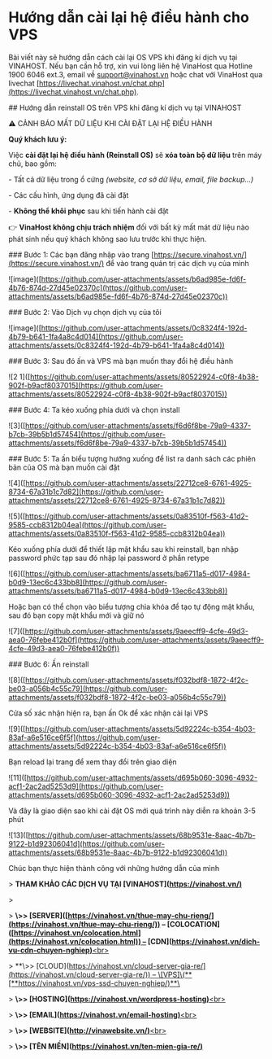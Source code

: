# Hướng dẫn cài lại hệ điều hành cho VPS

Bài viết này sẽ hướng dẫn cách cài lại OS VPS khi đăng kí dịch vụ tại VINAHOST. Nếu bạn cần hỗ trợ, xin vui lòng liên hệ VinaHost qua Hotline 1900 6046 ext.3, email về [support@vinahost.vn](mailto\:support@vinahost.vn) hoặc chat với VinaHost qua livechat [https://livechat.vinahost.vn/chat.php](https://livechat.vinahost.vn/chat.php).

\## Hướng dẫn reinstall OS trên VPS khi đăng kí dịch vụ tại VINAHOST

&#x20;⚠️ CẢNH BÁO MẤT DỮ LIỆU KHI CÀI ĐẶT LẠI HỆ ĐIỀU HÀNH

**Quý khách lưu ý:** &#x20;

Việc **cài đặt lại hệ điều hành (Reinstall OS)** sẽ **xóa toàn bộ dữ liệu** trên máy chủ, bao gồm:

\- Tất cả dữ liệu trong ổ cứng *(website, cơ sở dữ liệu, email, file backup…)*

\- Các cấu hình, ứng dụng đã cài đặt

\- **Không thể khôi phục** sau khi tiến hành cài đặt

👉 **VinaHost không chịu trách nhiệm** đối với bất kỳ mất mát dữ liệu nào phát sinh nếu quý khách không sao lưu trước khi thực hiện.

\### Bước 1: Các bạn đăng nhập vào trang [https://secure.vinahost.vn/](https://secure.vinahost.vn/) để vào trang quản trị các dịch vụ của mình

!\[image]\([https://github.com/user-attachments/assets/b6ad985e-fd6f-4b76-874d-27d45e02370c](https://github.com/user-attachments/assets/b6ad985e-fd6f-4b76-874d-27d45e02370c))

\### Bước 2: Vào Dịch vụ chọn dịch vụ của tôi

!\[image]\([https://github.com/user-attachments/assets/0c8324f4-192d-4b79-b641-1fa4a8c4d014](https://github.com/user-attachments/assets/0c8324f4-192d-4b79-b641-1fa4a8c4d014))

\### Bước 3: Sau đó ấn và VPS mà bạn muốn thay đổi hệ điều hành

!\[2 1]\([https://github.com/user-attachments/assets/80522924-c0f8-4b38-902f-b9acf8037015](https://github.com/user-attachments/assets/80522924-c0f8-4b38-902f-b9acf8037015))

\### Bước 4: Ta kéo xuống phía dưới và chọn install&#x20;

!\[3]\([https://github.com/user-attachments/assets/f6d6f8be-79a9-4337-b7cb-39b5b1d57454](https://github.com/user-attachments/assets/f6d6f8be-79a9-4337-b7cb-39b5b1d57454))

\### Bước 5: Ta ấn biểu tượng hướng xuống để list ra danh sách các phiên bản của OS mà bạn muốn cài đặt

!\[4]\([https://github.com/user-attachments/assets/22712ce8-6761-4925-8734-67a31b1c7d82](https://github.com/user-attachments/assets/22712ce8-6761-4925-8734-67a31b1c7d82))

!\[5]\([https://github.com/user-attachments/assets/0a83510f-f563-41d2-9585-ccb8312b04ea](https://github.com/user-attachments/assets/0a83510f-f563-41d2-9585-ccb8312b04ea))

Kéo xuống phía dưới để thiết lập mật khẩu sau khi reinstall, bạn nhập password phức tạp sau đó nhập lại password ở phần retype

!\[6]\([https://github.com/user-attachments/assets/ba6711a5-d017-4984-b0d9-13ec6c433bb8](https://github.com/user-attachments/assets/ba6711a5-d017-4984-b0d9-13ec6c433bb8))

Hoặc bạn có thể chọn vào biểu tượng chìa khóa để tạo tự động mật khẩu, sau đó bạn copy mật khẩu mới và giữ nó

!\[7]\([https://github.com/user-attachments/assets/9aeecff9-4cfe-49d3-aea0-76febe412b0f](https://github.com/user-attachments/assets/9aeecff9-4cfe-49d3-aea0-76febe412b0f))

\### Bước 6: Ấn reinstall

!\[8]\([https://github.com/user-attachments/assets/f032bdf8-1872-4f2c-be03-a056b4c55c79](https://github.com/user-attachments/assets/f032bdf8-1872-4f2c-be03-a056b4c55c79))

Cửa số xác nhận hiện ra, bạn ấn Ok để xác nhận cài lại VPS

!\[9]\([https://github.com/user-attachments/assets/5d92224c-b354-4b03-83af-a6e516ce6f5f](https://github.com/user-attachments/assets/5d92224c-b354-4b03-83af-a6e516ce6f5f))

Bạn reload lại trang để xem thay đổi trên giao diện

!\[11]\([https://github.com/user-attachments/assets/d695b060-3096-4932-acf1-2ac2ad5253d9](https://github.com/user-attachments/assets/d695b060-3096-4932-acf1-2ac2ad5253d9))

Và đây là giao diện sao khi cài đặt OS mới quá trình này diễn ra khoản 3-5 phút

!\[13]\([https://github.com/user-attachments/assets/68b9531e-8aac-4b7b-9122-b1d92306041d](https://github.com/user-attachments/assets/68b9531e-8aac-4b7b-9122-b1d92306041d))

Chúc bạn thực hiện thành công với những hướng dẫn của mình

\> **THAM KHẢO CÁC DỊCH VỤ TẠI \[VINAHOST]\([https://vinahost.vn/)](https://vinahost.vn/\)**)**

\>

\> **\\>> \[SERVER]\([https://vinahost.vn/thue-may-chu-rieng/](https://vinahost.vn/thue-may-chu-rieng/)) – \[COLOCATION]\([https://vinahost.vn/colocation.html](https://vinahost.vn/colocation.html)) – \[CDN]\(**[**https://vinahost.vn/dich-vu-cdn-chuyen-nghiep)**\<br>](https://vinahost.vn/dich-vu-cdn-chuyen-nghiep\)**\<br>)

\> **\\>> \[CLOUD]\([https://vinahost.vn/cloud-server-gia-re/](https://vinahost.vn/cloud-server-gia-re/)) – \[VPS]\(**[**https://vinahost.vn/vps-ssd-chuyen-nghiep/)**\<br>](https://vinahost.vn/vps-ssd-chuyen-nghiep/\)**\<br>)

\> **\\>> \[HOSTING]\(**[**https://vinahost.vn/wordpress-hosting)**\<br>](https://vinahost.vn/wordpress-hosting\)**\<br>)

\> **\\>> \[EMAIL]\(**[**https://vinahost.vn/email-hosting)**\<br>](https://vinahost.vn/email-hosting\)**\<br>)

\> **\\>> \[WEBSITE]\(**[**http://vinawebsite.vn/)**\<br>](http://vinawebsite.vn/\)**\<br>)

\> **\\>> \[TÊN MIỀN]\([https://vinahost.vn/ten-mien-gia-re/)](https://vinahost.vn/ten-mien-gia-re/\)**)**
